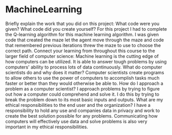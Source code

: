 # MachineLearning

Briefly explain the work that you did on this project: What code were you given? What code did you create yourself?
For this project I had to complete the Q-learning algorithm for this machine learning algorithm. I was given code that created the maze let the agent move through the maze and code that remembered previous iterations threw the maze to use to choose the correct path.
Connect your learning from throughout this course to the larger field of computer science:
Machine learning is the cutting edge of how computers can be utilized. It is able to answer tough problems by using computers' ability to process lots of data continuously.
What do computer scientists do and why does it matter?
Computer scientists create programs to allow others to use the power of computers to accomplish tasks much faster or better than they would otherwise be able to.
How do I approach a problem as a computer scientist?
I approach problems by trying to figure out how a computer could comprehend and solve it. I do this by trying to break the problem down to its most basic inputs and outputs.
What are my ethical responsibilities to the end user and the organization?
I have a responsibility to hold any use and companies data in privacy and work to create the best solution possible for any problems. Communicating how computers will effectively use data and solve problems is also very important in my ethical responsibilities.
